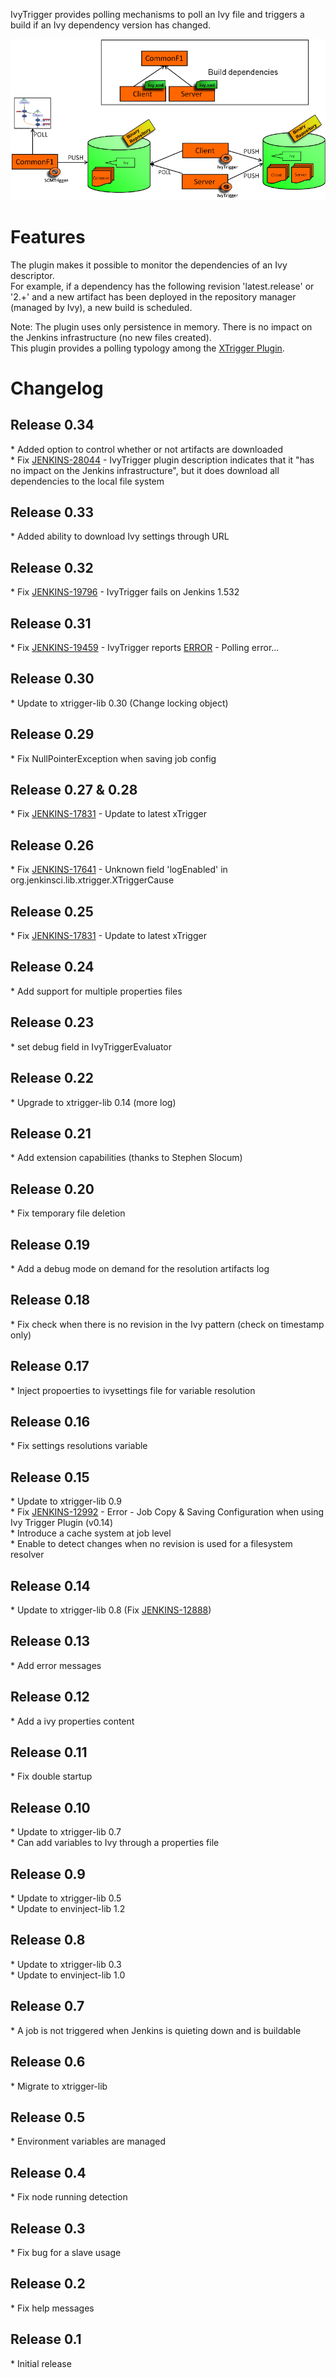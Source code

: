 
IvyTrigger provides polling mechanisms to poll an Ivy file and triggers
a build if an Ivy dependency version has changed.  

![](docs/images/ivy_trigger.png)

# Features

The plugin makes it possible to monitor the dependencies of an Ivy
descriptor.  
For example, if a dependency has the following revision 'latest.release'
or '2.+' and a new artifact has been deployed in the repository manager
(managed by Ivy), a new build is scheduled.

Note: The plugin uses only persistence in memory. There is no impact on
the Jenkins infrastructure (no new files created).  
This plugin provides a polling typology among the [XTrigger
Plugin](http://localhost:8085/display/JENKINS/XTrigger+Plugin).

# Changelog

## Release 0.34

\* Added option to control whether or not artifacts are downloaded  
\* Fix
[JENKINS-28044](https://issues.jenkins-ci.org/browse/JENKINS-28044) -
IvyTrigger plugin description indicates that it "has no impact on the
Jenkins infrastructure", but it does download all dependencies to the
local file system

## Release 0.33

\* Added ability to download Ivy settings through URL

## Release 0.32

\* Fix
[JENKINS-19796](https://issues.jenkins-ci.org/browse/JENKINS-19796) -
IvyTrigger fails on Jenkins 1.532

## Release 0.31

\* Fix
[JENKINS-19459](https://issues.jenkins-ci.org/browse/JENKINS-19459) -
IvyTrigger reports
[ERROR](http://localhost:8085/display/JENKINS/IvyTrigger+Plugin#) -
Polling error...

## Release 0.30

\* Update to xtrigger-lib 0.30 (Change locking object)

## Release 0.29

\* Fix NullPointerException when saving job config

## Release 0.27 & 0.28

\* Fix
[JENKINS-17831](https://issues.jenkins-ci.org/browse/JENKINS-17831) -
Update to latest xTrigger

## Release 0.26

\* Fix
[JENKINS-17641](https://issues.jenkins-ci.org/browse/JENKINS-17641) -
Unknown field 'logEnabled' in org.jenkinsci.lib.xtrigger.XTriggerCause

## Release 0.25

\* Fix
[JENKINS-17831](https://issues.jenkins-ci.org/browse/JENKINS-17831) -
Update to latest xTrigger

## Release 0.24

\* Add support for multiple properties files

## Release 0.23

\* set debug field in IvyTriggerEvaluator

## Release 0.22

\* Upgrade to xtrigger-lib 0.14 (more log)

## Release 0.21

\* Add extension capabilities (thanks to Stephen Slocum)

## Release 0.20

\* Fix temporary file deletion

## Release 0.19

\* Add a debug mode on demand for the resolution artifacts log

## Release 0.18

\* Fix check when there is no revision in the Ivy pattern (check on
timestamp only)

## Release 0.17

\* Inject propoerties to ivysettings file for variable resolution

## Release 0.16

\* Fix settings resolutions variable

## Release 0.15

\* Update to xtrigger-lib 0.9  
\* Fix
[JENKINS-12992](https://issues.jenkins-ci.org/browse/JENKINS-12992) -
Error - Job Copy & Saving Configuration when using Ivy Trigger Plugin
(v0.14)  
\* Introduce a cache system at job level  
\* Enable to detect changes when no revision is used for a filesystem
resolver

## Release 0.14

\* Update to xtrigger-lib 0.8 (Fix
[JENKINS-12888](https://issues.jenkins-ci.org/browse/JENKINS-12888))

## Release 0.13

\* Add error messages

## Release 0.12

\* Add a ivy properties content

## Release 0.11

\* Fix double startup

## Release 0.10

\* Update to xtrigger-lib 0.7  
\* Can add variables to Ivy through a properties file

## Release 0.9

\* Update to xtrigger-lib 0.5  
\* Update to envinject-lib 1.2

## Release 0.8

\* Update to xtrigger-lib 0.3  
\* Update to envinject-lib 1.0

## Release 0.7

\* A job is not triggered when Jenkins is quieting down and is buildable

## Release 0.6

\* Migrate to xtrigger-lib

## Release 0.5

\* Environment variables are managed

## Release 0.4

\* Fix node running detection

## Release 0.3

\* Fix bug for a slave usage

## Release 0.2

\* Fix help messages

## Release 0.1

\* Initial release
